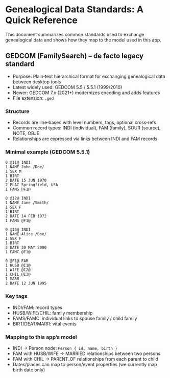 # Genealogical Data Standards: A Quick Reference

This document summarizes common standards used to exchange genealogical data and shows how they map to the model used in this app.

## GEDCOM (FamilySearch) – de facto legacy standard
- Purpose: Plain‑text hierarchical format for exchanging genealogical data between desktop tools
- Latest widely used: GEDCOM 5.5 / 5.5.1 (1999/2010)
- Newer: GEDCOM 7.x (2021+) modernizes encoding and adds features
- File extension: `.ged`

### Structure
- Records are line‑based with level numbers, tags, optional cross‑refs
- Common record types: INDI (individual), FAM (family), SOUR (source), NOTE, OBJE
- Relationships are expressed via links between INDI and FAM records

### Minimal example (GEDCOM 5.5.1)
```
0 @I1@ INDI
1 NAME John /Doe/
1 SEX M
1 BIRT
2 DATE 15 JUN 1970
2 PLAC Springfield, USA
1 FAMS @F1@

0 @I2@ INDI
1 NAME Jane /Smith/
1 SEX F
1 BIRT
2 DATE 14 FEB 1972
1 FAMS @F1@

0 @I3@ INDI
1 NAME Alice /Doe/
1 SEX F
1 BIRT
2 DATE 30 MAY 2000
1 FAMC @F1@

0 @F1@ FAM
1 HUSB @I1@
1 WIFE @I2@
1 CHIL @I3@
1 MARR
2 DATE 12 JUN 1995
```

### Key tags
- INDI/FAM: record types
- HUSB/WIFE/CHIL: family membership
- FAMS/FAMC: individual links to spouse family / child family
- BIRT/DEAT/MARR: vital events

### Mapping to this app’s model
- INDI → Person node: `Person { id, name, birth }`
- FAM with HUSB/WIFE → MARRIED relationships between two persons
- FAM with CHIL → PARENT_OF relationships from each parent to child
- Dates/places can map to person/event properties (we currently map birth date only)
